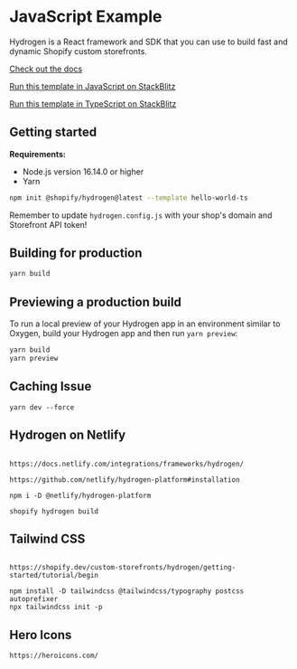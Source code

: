 # JavaScript Example

Hydrogen is a React framework and SDK that you can use to build fast and dynamic Shopify custom storefronts.

[Check out the docs](https://shopify.dev/custom-storefronts/hydrogen)

[Run this template in JavaScript on StackBlitz](https://stackblitz.com/github/Shopify/hydrogen/tree/dist/templates/hello-world-js?file=package.json)

[Run this template in TypeScript on StackBlitz](https://stackblitz.com/github/Shopify/hydrogen/tree/dist/templates/hello-world-js?file=package.json)

## Getting started

**Requirements:**

-   Node.js version 16.14.0 or higher
-   Yarn

```bash
npm init @shopify/hydrogen@latest --template hello-world-ts
```

Remember to update `hydrogen.config.js` with your shop's domain and Storefront API token!

## Building for production

```bash
yarn build
```

## Previewing a production build

To run a local preview of your Hydrogen app in an environment similar to Oxygen, build your Hydrogen app and then run `yarn preview`:

```bash
yarn build
yarn preview
```

## Caching Issue

```
yarn dev --force

```

## Hydrogen on Netlify

```

https://docs.netlify.com/integrations/frameworks/hydrogen/

https://github.com/netlify/hydrogen-platform#installation

npm i -D @netlify/hydrogen-platform

shopify hydrogen build

```

## Tailwind CSS

```

https://shopify.dev/custom-storefronts/hydrogen/getting-started/tutorial/begin

npm install -D tailwindcss @tailwindcss/typography postcss autoprefixer
npx tailwindcss init -p

```

## Hero Icons

```
https://heroicons.com/
```
